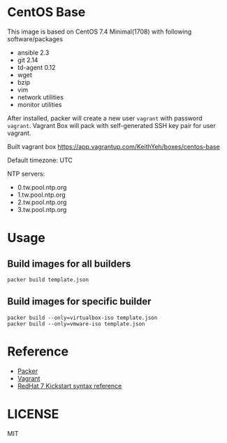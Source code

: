 # CentOS Base
This image is based on CentOS 7.4 Minimal(1708) with following software/packages
- ansible 2.3
- git 2.14
- td-agent 0.12
- wget
- bzip
- vim
- network utilities
- monitor utilities

After installed, packer will create a new user `vagrant` with password `vagrant`.
Vagrant Box will pack with self-generated SSH key pair for user vagrant.

Built vagrant box
https://app.vagrantup.com/KeithYeh/boxes/centos-base

Default timezone: UTC

NTP servers:
- 0.tw.pool.ntp.org
- 1.tw.pool.ntp.org
- 2.tw.pool.ntp.org
- 3.tw.pool.ntp.org

# Usage
## Build images for all builders
```bash
packer build template.json
```
## Build images for specific builder
```
packer build --only=virtualbox-iso template.json
packer build --only=vmware-iso template.json
```

# Reference
- [Packer](https://www.packer.io/docs/index.html)
- [Vagrant](https://www.vagrantup.com/docs/index.html)
- [RedHat 7 Kickstart syntax reference](https://access.redhat.com/documentation/en-us/red_hat_enterprise_linux/7/html/installation_guide/sect-kickstart-syntax)

# LICENSE
MIT
